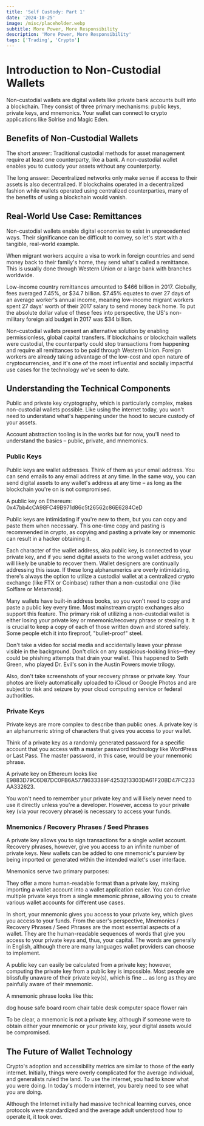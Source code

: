 ```yaml
---
title: 'Self Custody: Part 1'
date: '2024-10-25'
image: /misc/placeholder.webp
subtitle: More Power, More Responsibility
description: 'More Power, More Responsibility'
tags: ['Trading', 'Crypto']
---
```


<style jsx>{`
 .prose a {
    text-decoration: underline;
    color: var(--color-accent);
 }
 .prose ol {
    list-style-type: decimal;
    margin-left: 2em; /* Adjust as needed for indentation */
    padding-left: 0.5em; /* Add padding if needed */
 }
 .prose ol li {
    margin-bottom: 0.5em;
    color: var(--color-text-primary);
    line-height: 1.5; /* Adjust line height for better readability */
 }
`}</style>

<div class="tldr-section">

</div>

# Introduction to Non-Custodial Wallets
Non-custodial wallets are digital wallets like private bank accounts built into a blockchain. They consist of three primary mechanisms: public keys, private keys, and mnemonics. Your wallet can connect to crypto applications like Solrise and Magic Eden. 

## Benefits of Non-Custodial Wallets
The short answer:
Traditional custodial methods for asset management require at least one counterparty, like a bank. A non-custodial wallet enables you to custody your assets without any counterparty.

The long answer:
Decentralized networks only make sense if access to their assets is also decentralized. If blockchains operated in a decentralized fashion while wallets operated using centralized counterparties, many of the benefits of using a blockchain would vanish.

## Real-World Use Case: Remittances
Non-custodial wallets enable digital economies to exist in unprecedented ways. Their significance can be difficult to convey, so let's start with a tangible, real-world example.

When migrant workers acquire a visa to work in foreign countries and send money back to their family's home, they send what's called a remittance. This is usually done through Western Union or a large bank with branches worldwide.

Low-income country remittances amounted to $466 billion in 2017. Globally, fees averaged 7.45%, or $34.7 billion. $7.45% equates to over 27 days of an average worker's annual income, meaning low-income migrant workers spent 27 days' worth of their 2017 salary to send money back home. To put the absolute dollar value of these fees into perspective, the US's non-military foreign aid budget in 2017 was $34 billion.

Non-custodial wallets present an alternative solution by enabling permissionless, global capital transfers. If blockchains or blockchain wallets were custodial, the counterparty could stop transactions from happening and require all remittances to be paid through Western Union. Foreign workers are already taking advantage of the low-cost and open nature of cryptocurrencies, and it's one of the most influential and socially impactful use cases for the technology we've seen to date.

## Understanding the Technical Components
Public and private key cryptography, which is particularly complex, makes non-custodial wallets possible. Like using the internet today, you won't need to understand what's happening under the hood to secure custody of your assets.

Account abstraction tooling is in the works but for now, you'll need to understand the basics – public, private, and mnemonics.

### Public Keys
Public keys are wallet addresses. Think of them as your email address. You can send emails to any email address at any time. In the same way, you can send digital assets to any wallet's address at any time – as long as the blockchain you're on is not compromised.

A public key on Ethereum: 0x47bb4cCA98FC49B971d86c5t26562c86E6284CeD

Public keys are intimidating if you're new to them, but you can copy and paste them when necessary. This one-time copy and pasting is recommended in crypto, as copying and pasting a private key or mnemonic can result in a hacker obtaining it. 

Each character of the wallet address, aka public key, is connected to your private key, and if you send digital assets to the wrong wallet address, you will likely be unable to recover them. Wallet designers are continually addressing this issue. If these long alphanumerics are overly intimidating, there's always the option to utilize a custodial wallet at a centralized crypto exchange (like FTX or Coinbase) rather than a non-custodial one (like Solflare or Metamask).

Many wallets have built-in address books, so you won't need to copy and paste a public key every time. Most mainstream crypto exchanges also support this feature. The primary risk of utilizing a non-custodial wallet is either losing your private key or mnemonic/recovery phrase or stealing it. It is crucial to keep a copy of each of those written down and stored safely. Some people etch it into fireproof, "bullet-proof" steel.

Don't take a video for social media and accidentally leave your phrase visible in the background. Don't click on any suspicious-looking links—they could be phishing attempts that drain your wallet. This happened to Seth Green, who played Dr. Evil's son in the Austin Powers movie trilogy.

Also, don't take screenshots of your recovery phrase or private key. Your photos are likely automatically uploaded to iCloud or Google Photos and are subject to risk and seizure by your cloud computing service or federal authorities.

### Private Keys
Private keys are more complex to describe than public ones. A private key is an alphanumeric string of characters that gives you access to your wallet.

Think of a private key as a randomly generated password for a specific account that you access with a master password technology like WordPress or Last Pass. The master password, in this case, would be your mnemonic phrase.

A private key on Ethereum looks like E9883D79C6D87DC0FB6A5778633389F4253213303DA61F20BD47FC233AA332623.

You won't need to remember your private key and will likely never need to use it directly unless you're a developer. However, access to your private key (via your recovery phrase) is necessary to access your funds.

### Mnemonics / Recovery Phrases / Seed Phrases
A private key allows you to sign transactions for a single wallet account. Recovery phrases, however, give you access to an infinite number of private keys. New wallets can be added to one mnemonic's purview by being imported or generated within the intended wallet's user interface.

Mnemonics serve two primary purposes:

They offer a more human-readable format than a private key, making importing a wallet account into a wallet application easier.
You can derive multiple private keys from a single mnemonic phrase, allowing you to create various wallet accounts for different use cases.

In short, your mnemonic gives you access to your private key, which gives you access to your funds. From the user's perspective, Mnemonics / Recovery Phrases / Seed Phrases are the most essential aspects of a wallet. They are the human-readable sequences of words that give you access to your private keys and, thus, your capital. The words are generally in English, although there are many languages wallet providers can choose to implement.

A public key can easily be calculated from a private key; however, computing the private key from a public key is impossible. Most people are blissfully unaware of their private key(s), which is fine … as long as they are painfully aware of their mnemonic.

A mnemonic phrase looks like this:

dog house safe board room chair table desk computer space flower rain

To be clear, a mnemonic is not a private key, although if someone were to obtain either your mnemonic or your private key, your digital assets would be compromised.

## The Future of Wallet Technology
Crypto's adoption and accessibility metrics are similar to those of the early internet. Initially, things were overly complicated for the average individual, and generalists ruled the land. To use the internet, you had to know what you were doing. In today's modern internet, you barely need to see what you are doing. 

Although the Internet initially had massive technical learning curves, once protocols were standardized and the average adult understood how to operate it, it took over.
